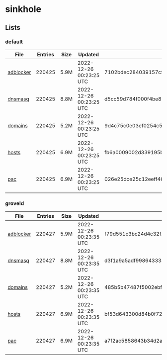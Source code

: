 # sinkhole

## Lists

### default

|File|Entries|Size|Updated|Hash|
|-|-|-|-|-|
|[adblocker](https://raw.githubusercontent.com/groveld/sinkhole/lists/default/adblocker.txt)|220425|5.9M|2022-12-26 00:23:25 UTC|7102bdec284039157c956976cd19d8a344eaf340240a2a824a0b9e59b749067a|
|[dnsmasq](https://raw.githubusercontent.com/groveld/sinkhole/lists/default/dnsmasq.txt)|220425|8.8M|2022-12-26 00:23:25 UTC|d5cc59d784f000f4be820fe0f14d289cd842c65dc3736032d149dc5a71f3727d|
|[domains](https://raw.githubusercontent.com/groveld/sinkhole/lists/default/domains.txt)|220425|5.2M|2022-12-26 00:23:25 UTC|9d4c75c0e03ef0254c5c91ec5af19c816ec8e34f42b46abb00e57c14b8b1d2b7|
|[hosts](https://raw.githubusercontent.com/groveld/sinkhole/lists/default/hosts.txt)|220425|6.9M|2022-12-26 00:23:25 UTC|fb6a0009002d339195bc5b0b77ab19bd72588b564b4c638d4f4629869b12d242|
|[pac](https://raw.githubusercontent.com/groveld/sinkhole/lists/default/pac.txt)|220425|6.9M|2022-12-26 00:23:25 UTC|026e25dce25c12eeff46149508ab8b89163bfec1db7b5970be2691cd1701c83f|

### groveld

|File|Entries|Size|Updated|Hash|
|-|-|-|-|-|
|[adblocker](https://raw.githubusercontent.com/groveld/sinkhole/lists/groveld/adblocker.txt)|220427|5.9M|2022-12-26 00:23:35 UTC|f79d551c3bc24d4c32f292b8a0b2e8ca553037362c2c0fedde534ad2fda1614b|
|[dnsmasq](https://raw.githubusercontent.com/groveld/sinkhole/lists/groveld/dnsmasq.txt)|220427|8.8M|2022-12-26 00:23:35 UTC|d3f1a9a5adf998643334e204479a041b01925c3075aee9c9bca005095dc623a0|
|[domains](https://raw.githubusercontent.com/groveld/sinkhole/lists/groveld/domains.txt)|220427|5.2M|2022-12-26 00:23:35 UTC|485b5b47487f5002ebf20243c631a068111dd19a06a5794980fb5a16654a49b1|
|[hosts](https://raw.githubusercontent.com/groveld/sinkhole/lists/groveld/hosts.txt)|220427|6.9M|2022-12-26 00:23:35 UTC|bf53d643300d84b0f7242f7db5d8e9c2eef20ca173058824fa33d6ae65d1e9e0|
|[pac](https://raw.githubusercontent.com/groveld/sinkhole/lists/groveld/pac.txt)|220427|6.9M|2022-12-26 00:23:35 UTC|a7f2ac5858643b34d2aae9acf6fab5c87c31a2245db4b2d8fe6972c32faca912|
